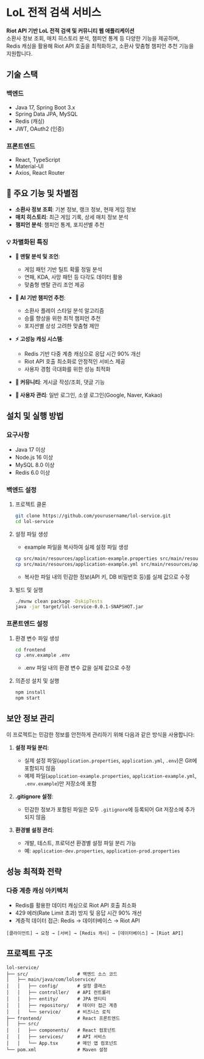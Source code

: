# LoL 전적 검색 서비스

**Riot API 기반 LoL 전적 검색 및 커뮤니티 웹 애플리케이션**  
소환사 정보 조회, 매치 히스토리 분석, 챔피언 통계 등 다양한 기능을 제공하며,  
Redis 캐싱을 활용해 Riot API 호출을 최적화하고, 소환사 맞춤형 챔피언 추천 기능을 지원합니다.

## 기술 스택

### 백엔드
- Java 17, Spring Boot 3.x
- Spring Data JPA, MySQL
- Redis (캐싱)
- JWT, OAuth2 (인증)

### 프론트엔드
- React, TypeScript
- Material-UI
- Axios, React Router

## 🌟 주요 기능 및 차별점

- **소환사 정보 조회**: 기본 정보, 랭크 정보, 현재 게임 정보
- **매치 히스토리**: 최근 게임 기록, 상세 매치 정보 분석
- **챔피언 분석**: 챔피언 통계, 포지션별 추천

### 💡 차별화된 특징

- **🧠 맨탈 분석 및 조언**: 
  - 게임 패턴 기반 틸트 확률 정밀 분석
  - 연패, KDA, 사망 패턴 등 다각도 데이터 활용
  - 맞춤형 멘탈 관리 조언 제공

- **🎯 AI 기반 챔피언 추천**:
  - 소환사 플레이 스타일 분석 알고리즘
  - 승률 향상을 위한 최적 챔피언 추천
  - 포지션별 상성 고려한 맞춤형 제안

- **⚡ 고성능 캐싱 시스템**:
  - Redis 기반 다중 계층 캐싱으로 응답 시간 90% 개선
  - Riot API 호출 최소화로 안정적인 서비스 제공
  - 사용자 경험 극대화를 위한 성능 최적화

- **👥 커뮤니티**: 게시글 작성/조회, 댓글 기능
- **🔐 사용자 관리**: 일반 로그인, 소셜 로그인(Google, Naver, Kakao)

## 설치 및 실행 방법

### 요구사항
- Java 17 이상
- Node.js 16 이상
- MySQL 8.0 이상
- Redis 6.0 이상

### 백엔드 설정
1. 프로젝트 클론
   ```bash
   git clone https://github.com/yourusername/lol-service.git
   cd lol-service
   ```

2. 설정 파일 생성
   - example 파일을 복사하여 실제 설정 파일 생성
   ```bash
   cp src/main/resources/application-example.properties src/main/resources/application.properties
   cp src/main/resources/application-example.yml src/main/resources/application.yml
   ```
   - 복사한 파일 내의 민감한 정보(API 키, DB 비밀번호 등)를 실제 값으로 수정

3. 빌드 및 실행
   ```bash
   ./mvnw clean package -DskipTests
   java -jar target/lol-service-0.0.1-SNAPSHOT.jar
   ```

### 프론트엔드 설정
1. 환경 변수 파일 생성
   ```bash
   cd frontend
   cp .env.example .env
   ```
   - .env 파일 내의 환경 변수 값을 실제 값으로 수정

2. 의존성 설치 및 실행
   ```bash
   npm install
   npm start
   ```

## 보안 정보 관리

이 프로젝트는 민감한 정보를 안전하게 관리하기 위해 다음과 같은 방식을 사용합니다:

1. **설정 파일 분리**: 
   - 실제 설정 파일(`application.properties`, `application.yml`, `.env`)은 Git에 포함되지 않음
   - 예제 파일(`application-example.properties`, `application-example.yml`, `.env.example`)만 저장소에 포함
   
2. **.gitignore 설정**:
   - 민감한 정보가 포함된 파일은 모두 `.gitignore`에 등록되어 Git 저장소에 추가되지 않음
   
3. **환경별 설정 관리**:
   - 개발, 테스트, 프로덕션 환경별 설정 파일 분리 가능
   - 예: `application-dev.properties`, `application-prod.properties`

## 성능 최적화 전략

### 다중 계층 캐싱 아키텍처
- Redis를 활용한 데이터 캐싱으로 Riot API 호출 최소화
- 429 에러(Rate Limit 초과) 방지 및 응답 시간 90% 개선
- 계층적 데이터 접근: Redis → 데이터베이스 → Riot API

```
[클라이언트] → 요청 → [서버] → [Redis 캐시] → [데이터베이스] → [Riot API]
```

## 프로젝트 구조

```
lol-service/
├── src/                  # 백엔드 소스 코드
│   ├── main/java/com/lolservice/
│   │   ├── config/       # 설정 클래스
│   │   ├── controller/   # API 컨트롤러
│   │   ├── entity/       # JPA 엔티티
│   │   ├── repository/   # 데이터 접근 계층
│   │   └── service/      # 비즈니스 로직
├── frontend/             # React 프론트엔드
│   ├── src/
│   │   ├── components/   # React 컴포넌트
│   │   ├── services/     # API 서비스
│   │   └── App.tsx       # 메인 앱 컴포넌트
└── pom.xml               # Maven 설정
```
